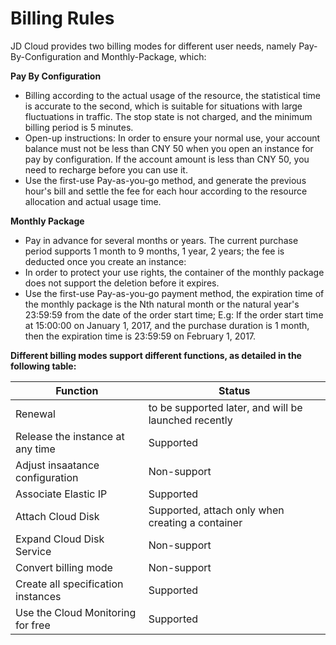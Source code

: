 
# Billing Rules

JD Cloud provides two billing modes for different user needs, namely Pay-By-Configuration and Monthly-Package, which:

**Pay By Configuration**

- Billing according to the actual usage of the resource, the statistical time is accurate to the second, which is suitable for situations with large fluctuations in traffic. The stop state is not charged, and the minimum billing period is 5 minutes.
- Open-up instructions: In order to ensure your normal use, your account balance must not be less than CNY 50 when you open an instance for pay by configuration. If the account amount is less than CNY 50, you need to recharge before you can use it.
- Use the first-use Pay-as-you-go method, and generate the previous hour's bill and settle the fee for each hour according to the resource allocation and actual usage time.

**Monthly Package**
- Pay in advance for several months or years. The current purchase period supports 1 month to 9 months, 1 year, 2 years; the fee is deducted once you create an instance:
- In order to protect your use rights, the container of the monthly package does not support the deletion before it expires.
- Use the first-use Pay-as-you-go payment method, the expiration time of the monthly package is the Nth natural month or the natural year's 23:59:59 from the date of the order start time; E.g: If the order start time at 15:00:00 on January 1, 2017, and the purchase duration is 1 month, then the expiration time is 23:59:59 on February 1, 2017.

**Different billing modes support different functions, as detailed in the following table:**

Function     | Status
-------- | ---
Renewal | to be supported later, and will be launched recently	
Release the instance at any time  |  	Supported
Adjust insaatance configuration     | 	Non-support
Associate Elastic IP     | Supported
Attach Cloud Disk     | Supported, attach only when creating a container 
Expand Cloud Disk Service     | Non-support	
Convert billing mode     | Non-support
Create all specification instances     | Supported  
Use the Cloud Monitoring for free     | Supported

